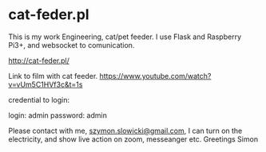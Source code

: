 # cat-feder.pl
This is my work Engineering, cat/pet feeder. I use Flask and Raspberry Pi3+, and websocket to comunication.

http://cat-feder.pl/

Link to film with cat feeder.
https://www.youtube.com/watch?v=vUm5C1HVf3c&t=1s


credential to login:

login: admin
password: admin

Please contact with me, szymon.slowicki@gmail.com, I can turn on the electricity, and show live action on zoom, messeanger etc.
Greetings Simon
